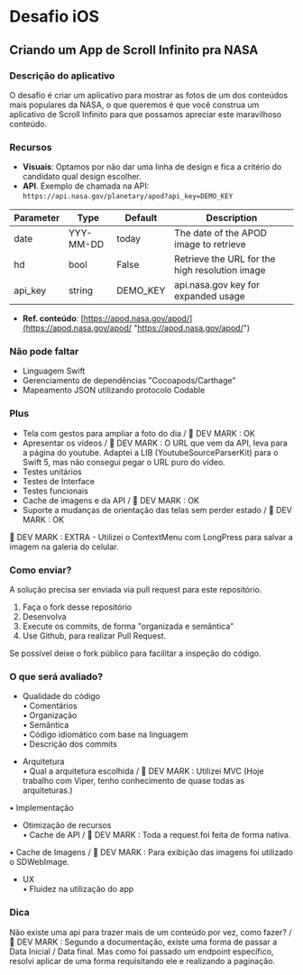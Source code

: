 # Desafio iOS

## Criando um App de Scroll Infinito pra NASA

### **Descrição do aplicativo**
O desafio é criar um aplicativo para mostrar as fotos de um dos conteúdos mais populares da NASA, o que queremos é que você construa um aplicativo de Scroll Infinito para que possamos apreciar este maravilhoso conteúdo.

### **Recursos**
-   **Visuais**: Optamos  por não dar uma linha de design e fica a critério do candidato qual design escolher.
-   **API**. Exemplo de chamada na API:  `https://api.nasa.gov/planetary/apod?api_key=DEMO_KEY`

|Parameter  |Type 		|Default 	| Description |
|-----------|-----------|-----------|-----------------------------------------------|
|date		|YYY-MM-DD	|today 		|The date of the APOD image to retrieve			|
|hd			|bool		|False      |Retrieve the URL for the high resolution image |
|api_key	|string		|DEMO_KEY	|api.nasa.gov key for expanded usage			|

-   **Ref. conteúdo**: [https://apod.nasa.gov/apod/](https://apod.nasa.gov/apod/ "https://apod.nasa.gov/apod/")

### **Não pode faltar**
-   Linguagem Swift
-   Gerenciamento de dependências "Cocoapods/Carthage"
-   Mapeamento JSON utilizando protocolo Codable


### **Plus**

-   Tela com gestos para ampliar a foto do dia / 🤖 DEV MARK : OK
-   Apresentar os vídeos / 🤖 DEV MARK : O URL que vem da API, leva para a página do youtube. Adaptei a LIB (YoutubeSourceParserKit) para o Swift 5, mas não consegui pegar o URL puro do vídeo.
-   Testes unitários
-   Testes de Interface
-   Testes funcionais
-   Cache de imagens e da API / 🤖 DEV MARK : OK
-   Suporte a mudanças de orientação das telas sem perder estado / 🤖 DEV MARK : OK

🤖 DEV MARK : EXTRA - Utilizei o ContextMenu com LongPress para salvar a imagem na galeria do celular.


### **Como enviar?**

A solução precisa ser enviada via pull request para este repositório.

1.  Faça o fork desse repositório
2.  Desenvolva
3.  Execute os commits, de forma "organizada e semântica"
4.  Use Github, para realizar Pull Request.

Se possível deixe o fork público para facilitar a inspeção do código.


### **O que será avaliado?**

- Qualidade do código  
• Comentários  
• Organização  
• Semântica  
• Código idiomático com base na linguagem  
• Descrição dos commits  

- Arquitetura  
• Qual a arquitetura escolhida   / 🤖 DEV MARK : Utilizei MVC (Hoje trabalho com Viper, tenho conhecimento de quase todas as arquiteturas.)

• Implementação  

- Otimização de recursos  
• Cache de API / 🤖 DEV MARK : Toda a request foi feita de forma nativa.

• Cache de Imagens / 🤖 DEV MARK : Para exibição das imagens foi utilizado o SDWebImage.

- UX  
• Fluidez na utilização do app  


### **Dica**
Não existe uma api para trazer mais de um conteúdo por vez, como fazer? / 🤖 DEV MARK : Segundo a documentação, existe uma forma de passar a Data Inicial / Data final. Mas como foi passado um endpoint específico, resolvi aplicar de uma forma requisitando ele e realizando a paginação.
